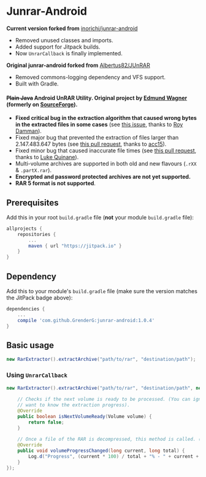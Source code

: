 Junrar-Android
==============

**Current version forked from** [inorichi/junrar-android](https://github.com/inorichi/junrar-android)

* Removed unused classes and imports.
* Added support for Jitpack builds.
* Now `UnrarCallback` is finally implemented.

**Original junrar-android forked from** [Albertus82/JUnRAR](https://github.com/Albertus82/JUnRAR)

* Removed commons-logging dependency and VFS support.
* Built with Gradle.

#### ~~Plain Java~~ Android UnRAR Utility. Original project by [Edmund Wagner](https://github.com/edmund-wagner/junrar) (formerly on [SourceForge](https://sourceforge.net)).

* **Fixed critical bug in the extraction algorithm that caused wrong bytes in the extracted files in some cases** (see [this issue](https://github.com/edmund-wagner/junrar/issues/36), thanks to [Roy Damman](https://github.com/RDamman)).
* Fixed major bug that prevented the extraction of files larger than 2.147.483.647 bytes (see [this pull request](https://github.com/junrar/junrar/pull/3), thanks to [acc15](https://github.com/acc15)).
* Fixed minor bug that caused inaccurate file times (see [this pull request](https://github.com/edmund-wagner/junrar/pull/20), thanks to [Luke Quinane](https://github.com/tmyroadctfig)).
* Multi-volume archives are supported in both old and new flavours (`.rXX` & `.partX.rar`).
* **Encrypted and password protected archives are not yet supported.**
* **RAR 5 format is not supported**.


## Prerequisites

Add this in your root `build.gradle` file (**not** your module `build.gradle` file):

```gradle
allprojects {
	repositories {
		...
		maven { url "https://jitpack.io" }
	}
}
```

## Dependency

Add this to your module's `build.gradle` file (make sure the version matches the JitPack badge above):

```gradle
dependencies {
	...
	compile 'com.github.GrenderG:junrar-android:1.0.4'
}
```

## Basic usage

```java
new RarExtractor().extractArchive("path/to/rar", "destination/path");
```

### Using `UnrarCallback`

```java
new RarExtractor().extractArchive("path/to/rar", "destination/path", new UnrarCallback() {
            
    // Checks if the next volume is ready to be processed. (You can ignore this if you only
    // want to know the extraction progress).
    @Override
    public boolean isNextVolumeReady(Volume volume) {
        return false;
    }
                
    // Once a file of the RAR is decompressed, this method is called. (Size is in bytes).
    @Override
    public void volumeProgressChanged(long current, long total) {
        Log.d("Progress", (current * 100) / total + "% - " + current + " out of " + total);
    }
});
```
